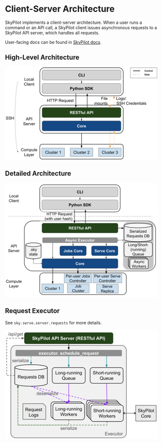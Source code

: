 # Client-Server Architecture

SkyPilot implements a client-server architecture. When a user runs a command or an API call,
a SkyPilot client issues asynchronous requests to a SkyPilot API server, which
handles all requests.

User-facing docs can be found in [SkyPilot docs](https://docs.skypilot.co/en/latest/docs/index.html).


## High-Level Architecture

![Client-Server Architecture](../../docs/source/images/client-server/high-level-arch.png)

## Detailed Architecture

![Client-Server Architecture](../../docs/source/images/client-server/arch.png)

## Request Executor

See `sky.serve.server.requests` for more details.

![Client-Server Executor](../../docs/source/images/client-server/executor.png)
